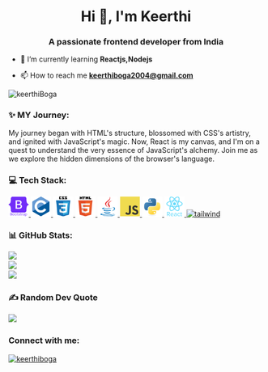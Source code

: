 <h1 align="center">Hi 👋, I'm Keerthi</h1>
<h3 align="center">A passionate frontend developer from India</h3>

- 🌱 I’m currently learning **Reactjs,Nodejs**

- 📫 How to reach me **keerthiboga2004@gmail.com**

<p align="left"> <img src="https://komarev.com/ghpvc/?username=keerthiboga&label=Profile%20views&color=0e75b6&style=flat" alt="keerthiBoga" /> </p>


### ✨ MY Journey:
My journey began with HTML's structure, blossomed with CSS's artistry, and ignited with JavaScript's magic. Now, React is my canvas, and I'm on a quest to understand the very essence of JavaScript's alchemy. Join me as we explore the hidden dimensions of the browser's language.

### 💻 Tech Stack:
<p align="left"> <a href="https://getbootstrap.com" target="_blank" rel="noreferrer"> <img src="https://raw.githubusercontent.com/devicons/devicon/master/icons/bootstrap/bootstrap-plain-wordmark.svg" alt="bootstrap" width="40" height="40"/> </a> <a href="https://www.cprogramming.com/" target="_blank" rel="noreferrer"> <img src="https://raw.githubusercontent.com/devicons/devicon/master/icons/c/c-original.svg" alt="c" width="40" height="40"/> </a> <a href="https://www.w3schools.com/css/" target="_blank" rel="noreferrer"> <img src="https://raw.githubusercontent.com/devicons/devicon/master/icons/css3/css3-original-wordmark.svg" alt="css3" width="40" height="40"/> </a> <a href="https://www.w3.org/html/" target="_blank" rel="noreferrer"> <img src="https://raw.githubusercontent.com/devicons/devicon/master/icons/html5/html5-original-wordmark.svg" alt="html5" width="40" height="40"/> </a> <a href="https://www.java.com" target="_blank" rel="noreferrer"> <img src="https://raw.githubusercontent.com/devicons/devicon/master/icons/java/java-original.svg" alt="java" width="40" height="40"/> </a> <a href="https://developer.mozilla.org/en-US/docs/Web/JavaScript" target="_blank" rel="noreferrer"> <img src="https://raw.githubusercontent.com/devicons/devicon/master/icons/javascript/javascript-original.svg" alt="javascript" width="40" height="40"/> </a> <a href="https://www.python.org" target="_blank" rel="noreferrer"> <img src="https://raw.githubusercontent.com/devicons/devicon/master/icons/python/python-original.svg" alt="python" width="40" height="40"/> </a> <a href="https://reactjs.org/" target="_blank" rel="noreferrer"> <img src="https://raw.githubusercontent.com/devicons/devicon/master/icons/react/react-original-wordmark.svg" alt="react" width="40" height="40"/> </a> <a href="https://tailwindcss.com/" target="_blank" rel="noreferrer"> <img src="https://www.vectorlogo.zone/logos/tailwindcss/tailwindcss-icon.svg" alt="tailwind" width="40" height="40"/> </a> </p>


### 📊 GitHub Stats:
![](https://github-readme-stats.vercel.app/api?username=keerthiboga&theme=dark&hide_border=false&include_all_commits=false&count_private=false)<br/>
![](https://github-readme-streak-stats.herokuapp.com/?user=keerthiboga&theme=dark&hide_border=false)<br/>
![](https://github-readme-stats.vercel.app/api/top-langs/?username=keerthiboga&theme=dark&hide_border=false&include_all_commits=false&count_private=false&layout=compact)

### ✍️ Random Dev Quote
![](https://quotes-github-readme.vercel.app/api?type=horizontal&theme=radical)

<h3 align="left">Connect with me:</h3>
<p align="left">
<a href="https://linkedin.com/in/keerthiboga" target="blank"><img align="center" src="https://raw.githubusercontent.com/rahuldkjain/github-profile-readme-generator/master/src/images/icons/Social/linked-in-alt.svg" alt="keerthiboga" height="30" width="40" /></a>
</p>

